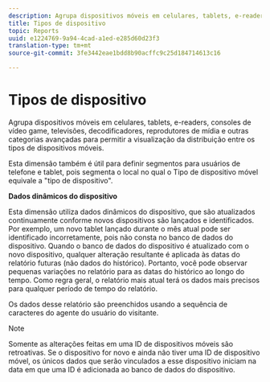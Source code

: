 ```yaml
---
description: Agrupa dispositivos móveis em celulares, tablets, e-readers, consoles de vídeo game, televisões, decodificadores, reprodutores de mídia e outras categorias avançadas para permitir a visualização da distribuição entre os tipos de dispositivos móveis.
title: Tipos de dispositivo
topic: Reports
uuid: e1224769-9a94-4cad-a1ed-e285d60d23f3
translation-type: tm+mt
source-git-commit: 3fe3442eae1bdd8b90acffc9c25d184714613c16

---
```



# Tipos de dispositivo

Agrupa dispositivos móveis em celulares, tablets, e-readers, consoles de vídeo game, televisões, decodificadores, reprodutores de mídia e outras categorias avançadas para permitir a visualização da distribuição entre os tipos de dispositivos móveis.

Esta dimensão também é útil para definir segmentos para usuários de telefone e tablet, pois segmenta o local no qual o Tipo de dispositivo móvel equivale a &quot;tipo de dispositivo&quot;.

**Dados dinâmicos do dispositivo**

Esta dimensão utiliza dados dinâmicos do dispositivo, que são atualizados continuamente conforme novos dispositivos são lançados e identificados. Por exemplo, um novo tablet lançado durante o mês atual pode ser identificado incorretamente, pois não consta no banco de dados do dispositivo. Quando o banco de dados do dispositivo é atualizado com o novo dispositivo, qualquer alteração resultante é aplicada às datas do relatório futuras (não dados do histórico). Portanto, você pode observar pequenas variações no relatório para as datas do histórico ao longo do tempo. Como regra geral, o relatório mais atual terá os dados mais precisos para qualquer período de tempo do relatório.

Os dados desse relatório são preenchidos usando a sequência de caracteres do agente do usuário do visitante.

>[!NOTE]
>Somente as alterações feitas em uma ID de dispositivos móveis são retroativas. Se o dispositivo for novo e ainda não tiver uma ID de dispositivo móvel, os únicos dados que serão vinculados a esse dispositivo iniciam na data em que uma ID é adicionada ao banco de dados do dispositivo.
